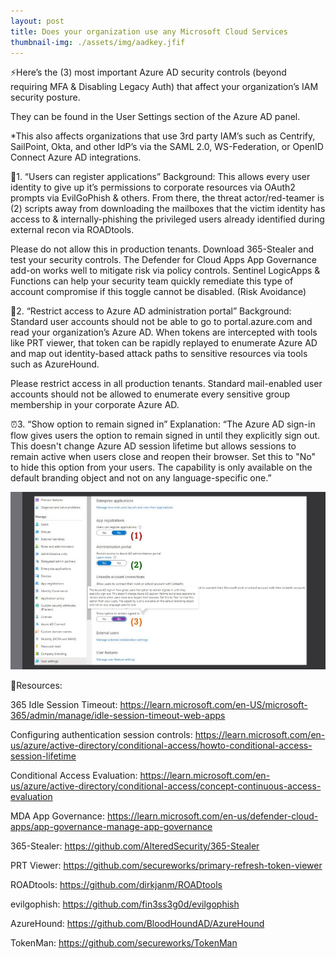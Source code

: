 ```yaml
---
layout: post
title: Does your organization use any Microsoft Cloud Services
thumbnail-img: ./assets/img/aadkey.jfif
---
```

⚡️Here’s the (3) most important Azure AD security controls (beyond requiring MFA & Disabling Legacy Auth) that affect your organization’s IAM security posture.

They can be found in the User Settings section of the Azure AD panel.

*This also affects organizations that use 3rd party IAM’s such as Centrify, SailPoint, Okta, and other IdP’s via the SAML 2.0, WS-Federation, or OpenID Connect Azure AD integrations.

👬1. “Users can register applications”
Background: This allows every user identity to give up it’s permissions to corporate resources via OAuth2 prompts via EvilGoPhish & others. From there, the threat actor/red-teamer is (2) scripts away from downloading the mailboxes that the victim identity has access to & internally-phishing the privileged users already identified during external recon via ROADtools.

Please do not allow this in production tenants. Download 365-Stealer and test your security controls. The Defender for Cloud Apps App Governance add-on works well to mitigate risk via policy controls. Sentinel LogicApps & Functions can help your security team quickly remediate this type of account compromise if this toggle cannot be disabled. (Risk Avoidance)

👀2. “Restrict access to Azure AD administration portal”
Background: Standard user accounts should not be able to go to portal.azure.com and read your organization’s Azure AD. When tokens are intercepted with tools like PRT viewer, that token can be rapidly replayed to enumerate Azure AD and map out identity-based attack paths to sensitive resources via tools such as AzureHound.

Please restrict access in all production tenants. Standard mail-enabled user accounts should not be allowed to enumerate every sensitive group membership in your corporate Azure AD.

⏰3. <New>“Show option to remain signed in”
Explanation: “The Azure AD sign-in flow gives users the option to remain signed in until they explicitly sign out. This doesn't change Azure AD session lifetime but allows sessions to remain active when users close and reopen their browser. Set this to "No" to hide this option from your users. The capability is only available on the default branding object and not on any language-specific one.”

![Image](/assets/img/aadkey.jfif)

🎒Resources:

365 Idle Session Timeout: https://learn.microsoft.com/en-US/microsoft-365/admin/manage/idle-session-timeout-web-apps

Configuring authentication session controls: https://learn.microsoft.com/en-us/azure/active-directory/conditional-access/howto-conditional-access-session-lifetime

Conditional Access Evaluation: https://learn.microsoft.com/en-us/azure/active-directory/conditional-access/concept-continuous-access-evaluation

MDA App Governance: https://learn.microsoft.com/en-us/defender-cloud-apps/app-governance-manage-app-governance

365-Stealer: https://github.com/AlteredSecurity/365-Stealer

PRT Viewer: https://github.com/secureworks/primary-refresh-token-viewer

ROADtools: https://github.com/dirkjanm/ROADtools

evilgophish: https://github.com/fin3ss3g0d/evilgophish

AzureHound: https://github.com/BloodHoundAD/AzureHound

TokenMan: https://github.com/secureworks/TokenMan
